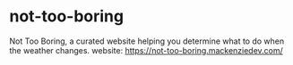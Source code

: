 # not-too-boring
Not Too Boring, a curated website helping you determine what to do when the weather changes.
website:
https://not-too-boring.mackenziedev.com/
